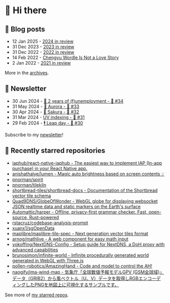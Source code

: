 # 👋 Hi there

## 📝 Blog posts

<!-- feed start -->
- 12 Jan 2025 - [2024 in review](https://cheeaun.com/blog/2025/01/2024-in-review/)
- 31 Dec 2023 - [2023 in review](https://cheeaun.com/blog/2023/12/2023-in-review/)
- 31 Dec 2022 - [2022 in review](https://cheeaun.com/blog/2022/12/2022-in-review/)
- 14 Feb 2022 - [Chengyu Wordle Is Not a Love Story](https://cheeaun.com/blog/2022/02/chengyu-wordle-is-not-a-love-story/)
- 2 Jan 2022 - [2021 in review](https://cheeaun.com/blog/2022/01/2021-in-review/)
<!-- feed end -->

More in the [archives](https://cheeaun.com/blog/archives/).

## 📰 Newsletter

<!-- newsletter start -->
- 30 Jun 2024 - [🎂 2 years of (f)unemployment - 🥫 #34](https://cheeaun.substack.com/p/2-years-of-funemployment-34)
- 31 May 2024 - [🌌 Aurora - 🥫 #33](https://cheeaun.substack.com/p/aurora-33)
- 30 Apr 2024 - [🌸 Sakura - 🥫 #32](https://cheeaun.substack.com/p/sakura-32)
- 31 Mar 2024 - [UV indexing - 🥫 #31](https://cheeaun.substack.com/p/uv-indexing-31)
- 29 Feb 2024 - [🕴️ Leap day - 🥫 #30](https://cheeaun.substack.com/p/leap-day-30)
<!-- newsletter end -->

Subscribe to my [newsletter](https://cheeaun.substack.com/)!

## 🌟 Recently starred repositories

<!-- starred repos start -->
- [iaphub/react-native-iaphub - The easiest way to implement IAP (In-app purchase) in your React Native app.](https://github.com/iaphub/react-native-iaphub)
- [anishathalye/lumen - Magic auto brightness based on screen contents 💡](https://github.com/anishathalye/lumen)
- [pnorman/spirit](https://github.com/pnorman/spirit)
- [pnorman/tilekiln](https://github.com/pnorman/tilekiln)
- [shortbread-tiles/shortbread-docs - Documentation of the Shortbread vector tile schema](https://github.com/shortbread-tiles/shortbread-docs)
- [Quad9DNS/GlobeOfWonder - WebGL globe for displaying websocket JSON realtime data and static markers on the Earth's surface](https://github.com/Quad9DNS/GlobeOfWonder)
- [Automattic/harper - Offline, privacy-first grammar checker. Fast, open-source, Rust-powered](https://github.com/Automattic/harper)
- [rstacruz/codebase-analysis-prompt](https://github.com/rstacruz/codebase-analysis-prompt)
- [xuanx1/sgOpenData](https://github.com/xuanx1/sgOpenData)
- [maplibre/maplibre-tile-spec - Next generation vector tiles format](https://github.com/maplibre/maplibre-tile-spec)
- [arnog/mathlive - A web component for easy math input](https://github.com/arnog/mathlive)
- [yokoffing/NextDNS-Config - Setup guide for NextDNS, a DoH proxy with advanced capabilities](https://github.com/yokoffing/NextDNS-Config)
- [brunosimon/infinite-world - Infinite procedurally generated world generated in WebGL with Three.js ](https://github.com/brunosimon/infinite-world)
- [pollen-robotics/AmazingHand - Code and model to control the AH!](https://github.com/pollen-robotics/AmazingHand)
- [naogify/jma-wind-map - 気象庁「全球数値予報モデルGPV (GSM全球域)」データ（GRIB2）から風ベクトル（U、V）データを取得しRGBエンコーディングしたPNGを地図上に可視化するサンプルです。](https://github.com/naogify/jma-wind-map)
<!-- starred repos end -->

See more of [my starred repos](https://github.com/stars/cheeaun/).
